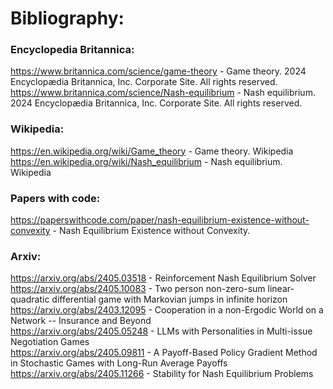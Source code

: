 # Bibliography:
### Encyclopedia Britannica:
https://www.britannica.com/science/game-theory - Game theory.  2024 Encyclopædia Britannica, Inc. Corporate Site. All rights reserved. <br>
https://www.britannica.com/science/Nash-equilibrium - Nash equilibrium.  2024 Encyclopædia Britannica, Inc. Corporate Site. All rights reserved.

### Wikipedia:
https://en.wikipedia.org/wiki/Game_theory - Game theory. Wikipedia <br>
https://en.wikipedia.org/wiki/Nash_equilibrium - Nash equilibrium. Wikipedia

### Papers with code:
https://paperswithcode.com/paper/nash-equilibrium-existence-without-convexity - Nash Equilibrium Existence without Convexity.

### Arxiv:
https://arxiv.org/abs/2405.03518 - Reinforcement Nash Equilibrium Solver <br>
https://arxiv.org/abs/2405.10083 - Two person non-zero-sum linear-quadratic differential game with Markovian jumps in infinite horizon <br>
https://arxiv.org/abs/2403.12095 - Cooperation in a non-Ergodic World on a Network -- Insurance and Beyond <br>
https://arxiv.org/abs/2405.05248 - LLMs with Personalities in Multi-issue Negotiation Games <br>
https://arxiv.org/abs/2405.09811 - A Payoff-Based Policy Gradient Method in Stochastic Games with Long-Run Average Payoffs <br>
https://arxiv.org/abs/2405.11266 - Stability for Nash Equilibrium Problems
